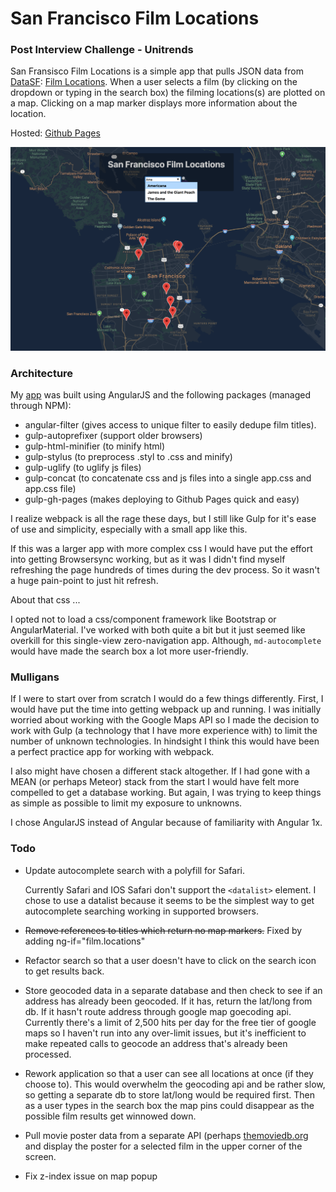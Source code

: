 # San Francisco Film Locations

### Post Interview Challenge - Unitrends

San Fransisco Film Locations is a simple app that pulls JSON data from [DataSF](http://www.datasf.org/): [Film
Locations](https://data.sfgov.org/Arts-Culture-and-Recreation-/Film-Locations-in-San-Francisco/yitu-d5am). When a user selects a film (by clicking on the dropdown or typing in the search box) the filming locations(s) are plotted on a map. Clicking on a map marker displays more information about the location.

Hosted: [Github Pages](https://tyleryoungblood.github.io/sf-movie-locations/)

![alt text](https://github.com/tyleryoungblood/sf-movie-locations/blob/master/img/sf-film-locations.png "SF Film Locations")

### Architecture

My [app](https://tyleryoungblood.github.io/sf-movie-locations/) was built using AngularJS and the following packages (managed through NPM):

- angular-filter (gives access to unique filter to easily dedupe film titles).
- gulp-autoprefixer (support older browsers)
- gulp-html-minifier (to minify html)
- gulp-stylus (to preprocess .styl to .css and minify)
- gulp-uglify (to uglify js files)
- gulp-concat (to concatenate css and js files into a single app.css and app.css file)
- gulp-gh-pages (makes deploying to Github Pages quick and easy)

I realize webpack is all the rage these days, but I still like Gulp for it's ease of use and simplicity, especially with a small app like this.

If this was a larger app with more complex css I would have put the effort into getting Browsersync working, but as it was I didn't find myself refreshing the page hundreds of times during the dev process. So it wasn't a huge pain-point to just hit refresh.

About that css ...

I opted not to load a css/component framework like Bootstrap or AngularMaterial. I've worked with both quite a bit but it just seemed like overkill for this single-view zero-navigation app. Although, `md-autocomplete` would have made the search box a lot more user-friendly.

### Mulligans

If I were to start over from scratch I would do a few things differently. First, I would have put the time into getting webpack up and running. I was initially worried about working with the Google Maps API so I made the decision to work with Gulp (a technology that I have more experience with) to limit the number of unknown technologies. In hindsight I think this would have been a perfect practice app for working with webpack.

I also might have chosen a different stack altogether. If I had gone with a MEAN (or perhaps Meteor) stack from the start I would have felt more compelled to get a database working. But again, I was trying to keep things as simple as possible to limit my exposure to unknowns.

I chose AngularJS instead of Angular because of familiarity with Angular 1x.

### Todo

- Update autocomplete search with a polyfill for Safari.

  Currently Safari and IOS Safari don't support the `<datalist>` element. I chose to use a datalist because it seems to be the simplest way to get autocomplete searching working in supported browsers.

- ~~Remove references to titles which return no map markers.~~ Fixed by adding ng-if="film.locations"

- Refactor search so that a user doesn't have to click on the search icon to get results back.

- Store geocoded data in a separate database and then check to see if an address has already been geocoded. If it has, return the lat/long from db. If it hasn't route address through google map goecoding api. Currently there's a limit of 2,500 hits per day for the free tier of google maps so I haven't run into any over-limit issues, but it's inefficient to make repeated calls to geocode an address that's already been processed.

- Rework application so that a user can see all locations at once (if they choose to). This would overwhelm the geocoding api and be rather slow, so getting a separate db to store lat/long would be required first. Then as a user types in the search box the map pins could disappear as the possible film results get winnowed down.

- Pull movie poster data from a separate API (perhaps [themoviedb.org](https://www.themoviedb.org/) and display the poster for a selected film in the upper corner of the screen.

- Fix z-index issue on map popup
